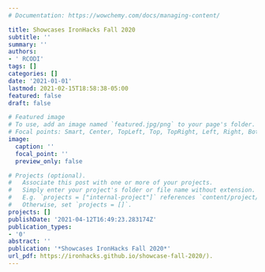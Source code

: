 ```yaml
---
# Documentation: https://wowchemy.com/docs/managing-content/

title: Showcases IronHacks Fall 2020
subtitle: ''
summary: ''
authors:
- ' RCODI'
tags: []
categories: []
date: '2021-01-01'
lastmod: 2021-02-15T18:58:38-05:00
featured: false
draft: false

# Featured image
# To use, add an image named `featured.jpg/png` to your page's folder.
# Focal points: Smart, Center, TopLeft, Top, TopRight, Left, Right, BottomLeft, Bottom, BottomRight.
image:
  caption: ''
  focal_point: ''
  preview_only: false

# Projects (optional).
#   Associate this post with one or more of your projects.
#   Simply enter your project's folder or file name without extension.
#   E.g. `projects = ["internal-project"]` references `content/project/deep-learning/index.md`.
#   Otherwise, set `projects = []`.
projects: []
publishDate: '2021-04-12T16:49:23.283174Z'
publication_types:
- '0'
abstract: ''
publication: '*Showcases IronHacks Fall 2020*'
url_pdf: https://ironhacks.github.io/showcase-fall-2020/).
---
```

